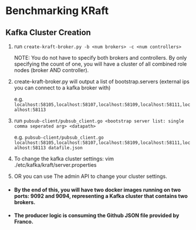 # Benchmarking KRaft

## Kafka Cluster Creation

1. run `create-kraft-broker.py -b <num brokers> -c <num controllers>`

   NOTE: You do not have to specify both brokers and controllers. By only specifying the count of one, you will have a cluster of all combined role nodes (broker AND controller).

2. create-kraft-broker.py will output a list of bootstrap.servers (external ips you can connect to a kafka broker with)

   e.g. `localhost:58105,localhost:58107,localhost:58109,localhost:58111,localhost:58113`

3. run `pubsub-client/pubsub_client.go <bootstrap server list: single comma seperated arg> <datapath>`

   e.g. `pubsub-client/pubsub_client.go localhost:58105,localhost:58107,localhost:58109,localhost:58111,localhost:58113 datafile.json`

4.  To change the kafka cluster settings: vim ./etc/kafka/kraft/server.properties

5. OR you can use The admin API to change your cluster settings. 
    
* #### By the end of this, you will have two docker images running on two ports: 9092 and 9094, representing a Kafka cluster that contains two brokers. 

* #### The producer logic is consuming the Github JSON file provided by Franco. 
   
   

